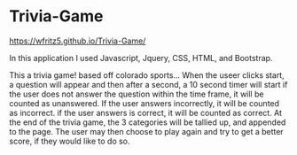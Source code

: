 # Trivia-Game

https://wfritz5.github.io/Trivia-Game/

In this application I used Javascript, Jquery, CSS, HTML, and Bootstrap.

This a trivia game! based off colorado sports... When the useer clicks start, a question will appear and then after a second, a 10 second timer will start
if the user does not answer the question within the time frame, it will be counted as unanswered.
If the user answers incorrectly, it will be counted as incorrect.
if the user answers is correct, it will be counted as correct.
At the end of the trivia game, the 3 categories will be tallied up, and appended to the page. The user may then choose to play again and try to get a better score, if they 
would like to do so.